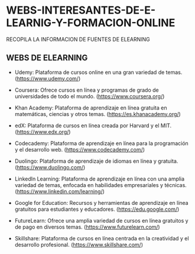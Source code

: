 # WEBS-INTERESANTES-DE-E-LEARNIG-Y-FORMACION-ONLINE
RECOPILA LA INFORMACION DE FUENTES DE ELEARNING 

## WEBS DE ELEARNING 
- Udemy: Plataforma de cursos online en una gran variedad de temas. (https://www.udemy.com/)

- Coursera: Ofrece cursos en línea y programas de grado de universidades de todo el mundo. (https://www.coursera.org/)

- Khan Academy: Plataforma de aprendizaje en línea gratuita en matemáticas, ciencias y otros temas. (https://es.khanacademy.org/)

- edX: Plataforma de cursos en línea creada por Harvard y el MIT. (https://www.edx.org/)

- Codecademy: Plataforma de aprendizaje en línea para la programación y el desarrollo web. (https://www.codecademy.com/)

- Duolingo: Plataforma de aprendizaje de idiomas en línea y gratuita. (https://www.duolingo.com/)

- LinkedIn Learning: Plataforma de aprendizaje en línea con una amplia variedad de temas, enfocada en habilidades empresariales y técnicas. (https://www.linkedin.com/learning/)

- Google for Education: Recursos y herramientas de aprendizaje en línea gratuitos para estudiantes y educadores. (https://edu.google.com/)

- FutureLearn: Ofrece una amplia variedad de cursos en línea gratuitos y de pago en diversos temas. (https://www.futurelearn.com/)

- Skillshare: Plataforma de cursos en línea centrada en la creatividad y el desarrollo profesional. (https://www.skillshare.com/)
